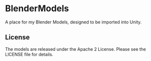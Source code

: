 # BlenderModels

A place for my Blender Models, designed to be imported into Unity.

## License

The models are released under the Apache 2 License.  Please see the LICENSE file for details.

